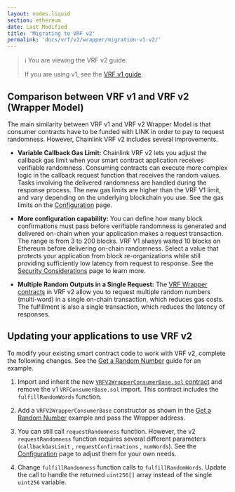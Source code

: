 ```yaml
---
layout: nodes.liquid
section: ethereum
date: Last Modified
title: 'Migrating to VRF v2'
permalink: 'docs/vrf/v2/wrapper/migration-v1-v2/'
---
```


> ℹ️ You are viewing the VRF v2 guide.
>
> If you are using v1, see the [VRF v1 guide](/docs/chainlink-vrf/v1/).

## Comparison between VRF v1 and VRF v2 (Wrapper Model)

The main similarity between VRF v1 and VRF v2 Wrapper Model is that consumer contracts have to be funded with LINK in order to pay to request randomness. However, Chainlink VRF v2 includes several improvements.

- **Variable Callback Gas Limit:** Chainlink VRF v2 lets you adjust the callback gas limit when your smart contract application receives verifiable randomness. Consuming contracts can execute more complex logic in the callback request function that receives the random values. Tasks involving the delivered randomness are handled during the response process. The new gas limits are higher than the VRF V1 limit, and vary depending on the underlying blockchain you use. See the gas limits on the [Configuration](/docs/vrf/v2/wrapper/configuration/) page.

- **More configuration capability:** You can define how many block confirmations must pass before verifiable randomness is generated and delivered on-chain when your application makes a request transaction. The range is from 3 to 200 blocks. VRF V1 always waited 10 blocks on Ethereum before delivering on-chain randomness. Select a value that protects your application from block re-organizations while still providing sufficiently low latency from request to response. See the [Security Considerations](/docs/vrf-security-considerations/) page to learn more.

- **Multiple Random Outputs in a Single Request:** The [VRF Wrapper contracts](/docs/vrf/v2/wrapper/configuration/) in VRF v2 allow you to request multiple random numbers (multi-word) in a single on-chain transaction, which reduces gas costs. The fulfillment is also a single transaction, which reduces the latency of responses.

## Updating your applications to use VRF v2

To modify your existing smart contract code to work with VRF v2, complete the following changes. See the [Get a Random Number](/docs/vrf/v2/wrapper/get-a-random-number/) guide for an example.

1. Import and inherit the new [`VRFV2WrapperConsumerBase.sol` contract](https://github.com/smartcontractkit/chainlink/blob/develop/contracts/src/v0.8/dev/VRFV2WrapperConsumerBase.sol) and remove the v1 `VRFConsumerBase.sol` import. This contract includes the `fulfillRandomWords` function.

1. Add a `VRFV2WrapperConsumerBase` constructor as shown in the [Get a Random Number](/docs/vrf/v2/wrapper/get-a-random-number/) example and pass the Wrapper address.

1. You can still call `requestRandomness` function. However, the v2 `requestRandomness` function requires several different parameters (`callbackGasLimit` , `requestConfirmations` , `numWords`). See the [Configuration](/docs/vrf/v2/wrapper/configuration/) page to adjust them for your own needs.

1. Change `fulfillRandomness` function calls to `fulfillRandomWords`. Update the call to handle the returned `uint256[]` array instead of the single `uint256` variable.
